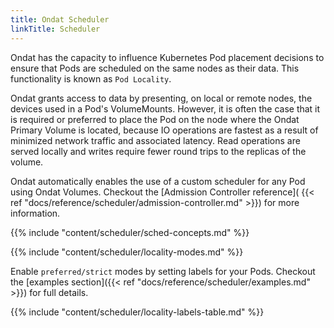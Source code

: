 ```yaml
---
title: Ondat Scheduler
linkTitle: Scheduler
---
```


Ondat has the capacity to influence Kubernetes Pod placement decisions to
ensure that Pods are scheduled on the same nodes as their data. This
functionality is known as `Pod Locality`.

Ondat grants access to data by presenting, on local or remote nodes, the
devices used in a Pod's VolumeMounts. However, it is often the case that it is
required or preferred to place the Pod on the node where the Ondat Primary
Volume is located, because IO operations are fastest as a result of minimized
network traffic and associated latency. Read operations are served locally and
writes require fewer round trips to the replicas of the volume.

Ondat automatically enables the use of a custom scheduler for any Pod
using Ondat Volumes. Checkout the [Admission Controller reference](
{{< ref "docs/reference/scheduler/admission-controller.md" >}}) for more
information.


{{% include "content/scheduler/sched-concepts.md" %}}

{{% include "content/scheduler/locality-modes.md" %}}

Enable `preferred/strict` modes by setting labels for your Pods. Checkout the
[examples section]({{< ref "docs/reference/scheduler/examples.md" >}}) for full
details.


{{% include "content/scheduler/locality-labels-table.md" %}}
